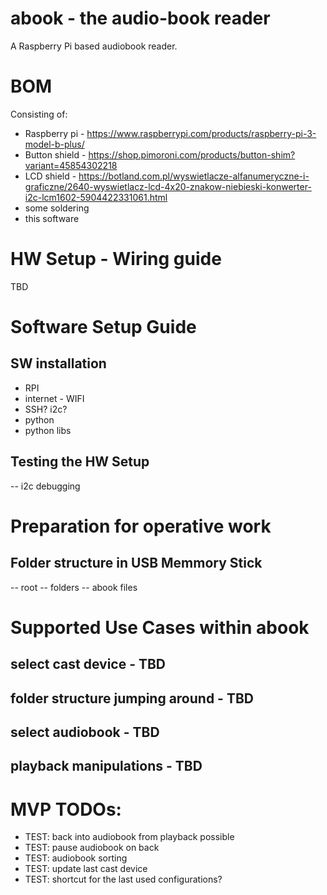 # abook - the audio-book reader
A Raspberry Pi based audiobook reader.

# BOM
Consisting of:
- Raspberry pi - https://www.raspberrypi.com/products/raspberry-pi-3-model-b-plus/
- Button shield - https://shop.pimoroni.com/products/button-shim?variant=45854302218
- LCD shield - https://botland.com.pl/wyswietlacze-alfanumeryczne-i-graficzne/2640-wyswietlacz-lcd-4x20-znakow-niebieski-konwerter-i2c-lcm1602-5904422331061.html
- some soldering
- this software

# HW Setup - Wiring guide

TBD

# Software Setup Guide

## SW installation

- RPI
- internet - WIFI
- SSH? i2c?
- python
- python libs

## Testing the HW Setup

-- i2c debugging

# Preparation for operative work

## Folder structure in USB Memmory Stick

-- root
-- folders
-- abook files

# Supported Use Cases within abook

## select cast device - TBD
## folder structure jumping around - TBD
## select audiobook - TBD
## playback manipulations - TBD

# MVP TODOs:
- TEST: back into audiobook from playback possible
- TEST: pause audiobook on back
- TEST: audiobook sorting
- TEST: update last cast device
- TEST: shortcut for the last used configurations?
